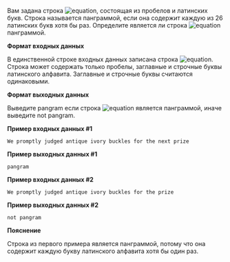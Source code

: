 Вам задана строка ![equation](http://latex.codecogs.com/svg.latex?\inline&space;s), состоящая из пробелов и латинских букв. Строка называется панграммой, если она содержит каждую из 26 латинских букв хотя бы раз. Определите является ли строка ![equation](http://latex.codecogs.com/svg.latex?\inline&space;s) панграммой.

__Формат входных данных__

В единственной строке входных данных записана строка ![equation](https://latex.codecogs.com/svg.latex?\inline&space;s&space;(1&space;\leq&space;|s|&space;\leq&space;1000)). Строка может содержать только пробелы, заглавные и строчные буквы латинского алфавита. Заглавные и строчные буквы считаются одинаковыми.

__Формат выходных данных__

Выведите pangram если строка ![equation](http://latex.codecogs.com/svg.latex?\inline&space;s) является панграммой, иначе выведите not pangram.

__Пример входных данных #1__
```commandline
We promptly judged antique ivory buckles for the next prize
```    
__Пример выходных данных #1__
```commandline
pangram
```
__Пример входных данных #2__
```commandline
We promptly judged antique ivory buckles for the prize
```    
__Пример выходных данных #2__
```commandline
not pangram
```
__Пояснение__

Строка из первого примера является панграммой, потому что она содержит каждую букву латинского алфавита хотя бы один раз.